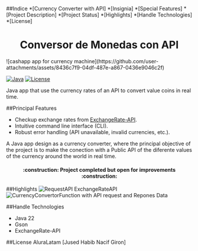 ##Indice
*[Currency Converter with API]
*[Insignia]
*[Special Features]
*[Project Description]
*[Project Status]
*[Highlights]
*[Handle Technologies]
*[License]

<h1 align="center"> Conversor de Monedas con API </h1>
![cashapp app for currency machine](https://github.com/user-attachments/assets/8436c7f9-04df-487e-a867-0436e9046c2f)

[![Java](https://img.shields.io/badge/Java-17%2B-blue)](https://www.java.com/)
[![License](https://img.shields.io/badge/Licencia-MIT-green)]()

Java app that use the currency rates of an API to convert value coins in real time.

##Principal Features
- Checkup exchange rates from [ExchangeRate-API](https://www.exchangerate-api.com/).
- Intuitive command line interface (CLI).
- Robust error handling (API unavailable, invalid currencies, etc.).

A Java app design as a currency converter, where the principal objective of the project is to make the conection with a Public API of the diferente values of the currency around the world
in real time.

<h4 align="center">
:construction: Project completed but open for improvements :construction:
</h4>

##Highlights
![RequestAPI ExchangeRateAPI](https://github.com/user-attachments/assets/0d03d98d-24ab-4153-a7fa-18f7d5e43889)
![CurrencyConvertorFunction with API request and Repones Data](https://github.com/user-attachments/assets/6b02506c-8188-48f6-b328-2aa38f726300)



##Handle Technologies
- Java 22
- Gson
- ExchangeRate-API

##License
AluraLatam [Jused Habib Nacif Giron]



